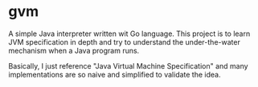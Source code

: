 # gvm

A simple Java interpreter written wit Go language. This project is to learn JVM specification in depth and try to understand the
under-the-water mechanism when a Java program runs.

Basically, I just reference "Java Virtual Machine Specification" and many implementations are so naive and simplified to
validate the idea.